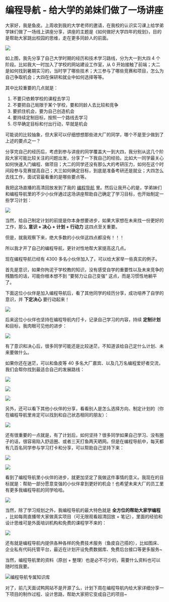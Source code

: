 # 编程导航 - 给大学的弟妹们做了一场讲座



大家好，我是鱼皮。上周收到我的大学老师的邀请，在我校的认识实习课上给学弟学妹们做了一场线上讲座分享，讲座的主题是《如何做好大学四年的规划》，目的是帮助大家跳出校园的思维，走在更多同龄人的前面。

![](https://www.codefather.cn/img/image-20220401123905750.png)

如上图，我先分享了自己大学时期的经历和技术学习路线，分为大一到大四 4 个阶段。比如我大一时加入了学校的网站建设工作室，从 0 开始接触了前端；大二是如何找到暑期实习的，当时学了哪些技术；大三参与了哪些竞赛和项目，怎么为自己争取机会；大四在保研和就业中如何选择等等。

其中比较重要的几点就是：

1. 不要只依赖学校的课程去学习
2. 不要把自己局限于某个学校，要和同龄人去比较和竞争
3. 要抓住机会，要为自己创造机会
4. 要持续定制目标，按照一个路线去学习
5. 尽早确定目标和付出行动，早就是机会

可能说的比较抽象，但大家可以仔细想想那些进大厂的同学，哪个不是至少做到了上述的要点之一？

分享完自己的经历后，考虑到参与讲座的同学覆盖大一到大四，我分别从这几个阶段大家可能比较关注的问题出发，分享了一下我自己的经验。比如大一同学最关心如何快速入门编程、做项目；大二的同学还没有那么大的考研压力，如何在这个时间段参与竞赛提高自己；大三如何确定目标，到底是准备考研还是就业；大四怎么去找工作，面试官最看重的是哪些要点等。

我把这场直播的高清回放发到了我的 [编程导航](https://mp.weixin.qq.com/s/80049ftP1j-JqSnkJmLhXQ) 里。然后让我开心的是，学弟妹们和编程导航里的不少小伙伴通过这场讲座帮助自己确定了学习目标，也开始制定一些学习计划：

![](https://www.codefather.cn/img/image-20220401124859161.png)

当然，给自己制定计划的前提是你本身想要进步，如果大家想在未来找一份更好的工作，那么 **意识 + 决心 + 计划 + 行动力** 这四点至关重要。

但是，就我观察下来，绝大多数的小伙伴这四点都没有！！！

所以我才开了自己的编程导航，更针对性地帮大家提高这几点。

现在编程导航已经有 4300 多名小伙伴加入了，可以给大家举一些真实的例子。

首先是意识，如果你拘泥于学校教的知识，没有感受自学的重要性以及未来竞争的残酷性的话，可能你根本想不到 “要努力让自己变强” 这点，而是习惯性地躺平了。

下面这位小伙伴是加入编程导航后，看了其他同学的经历分享，成功培养了自学的意识，并 **下定决心** 要行动起来！

![](https://www.codefather.cn/img/image-20220401131147715.png)

后来这位小伙伴也坚持在编程导航内打卡，记录自己学习的内容，持续 **定制计划** 和目标，我肉眼可见他的进步：

![](https://www.codefather.cn/img/image-20220401131341645.png)

有了意识和决心后，很多同学可能还是比较迷茫，不知道该给自己定什么计划、未来要做什么。

如果你还在迷茫，可以和鱼皮等 40 多名大厂嘉宾、以及几万名编程爱好者交流，我们会帮你找到最适合自己的发展路线：

![](https://www.codefather.cn/img/image-20220401131959099.png)

![](https://www.codefather.cn/img/image-20220401131724652.png)

![](https://www.codefather.cn/img/image-20220401131749176.png)

另外，还可以看下其他小伙伴的分享，看看别人是怎么选择方向、制定计划的（你在编程导航里肯定可以找到和自己状态相同的朋友）：

![](https://www.codefather.cn/img/image-20220401132057851.png)

还有很重要的一点就是，有了计划后，如何坚持？很多同学如果自己学习、没有圈子的话，很容易陷入舒适圈、或者三天打鱼两天晒网。但是在编程导航中，每天都有几百名同学参与学习打卡和分享，可以帮助自己坚持下来：

![](https://www.codefather.cn/img/image-20220401130144518.png)

![](https://www.codefather.cn/img/image-20220401130524798.png)

看到了编程导航里小伙伴的进步，就更加坚定了我做这件事情的意义。我现在的目标就是：帮助一部分愿意变强的小伙伴拿到更好的机会！也希望未来大厂的员工里有更多我编程导航的同学哈哈。

![](https://www.codefather.cn/img/image-20220401132457497.png)

当然，除了学习规划之外，我编程导航的最大特色就是 **全方位的帮助大家学编程** ，比如每周直播带大家做真实项目（可无限观看超清回放 + 笔记），里面的经验和设计思维可是外面培训机构和免费的课程学不来的：

![](https://www.codefather.cn/img/image-20220401130646266.png)

还有就是编程导航内提供各种各样的免费技术服务（鱼皮自己搭的），比如图床、企业私有代码托管平台，最近在计划开设免费数据库、免费后台接口等更多服务~ 

当然，编程导航里的资料（原创 + 整理）也是必不可少的，需要什么资料也可以随时找我要。

![编程导航专属知识库](https://www.codefather.cn/img/image-20220327184903374.png)

对了，前几天面试鸭网站不是开源了么，计划下周在编程导航内给大家详细分享一下项目的制作过程、设计思路，帮助大家把它变成自己的项目~
